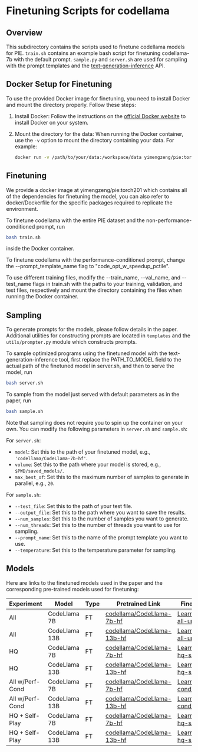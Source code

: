 # Finetuning Scripts for codellama

## Overview

This subdirectory contains the scripts used to finetune codellama models for PIE. ``train.sh`` contains an example bash script for finetuning codellama-7b with the default prompt. ``sample.py`` and ``server.sh`` are used for sampling with the prompt templates and the [text-generation-inference](https://github.com/huggingface/text-generation-inference) API.

## Docker Setup for Finetuning

To use the provided Docker image for finetuning, you need to install Docker and mount the directory properly. Follow these steps:

1. Install Docker: Follow the instructions on the [official Docker website](https://docs.docker.com/get-docker/) to install Docker on your system.

2. Mount the directory for the data: When running the Docker container, use the `-v` option to mount the directory containing your data. For example:
   ```bash
   docker run -v /path/to/your/data:/workspace/data yimengzeng/pie:torch201
    ```

## Finetuning 

We provide a docker image at yimengzeng/pie:torch201 which contains all of the dependencies for finetuning the model, you can also refer to docker/Dockerfile for the specific packages required to replicate the environment.

To finetune codellama with the entire PIE dataset and the non-performance-conditioned prompt, run

```bash
bash train.sh
```

inside the Docker container.

To finetune codellama with the performance-conditioned prompt, change the --prompt_template_name flag to "code_opt_w_speedup_pctile".

To use different training files, modify the --train_name, --val_name, and --test_name flags in train.sh with the paths to your training, validation, and test files, respectively and mount the directory containing the files when running the Docker container.


## Sampling

To generate prompts for the models, please follow details in the paper. Additional utilities for constructing prompts are located in `templates` and the `utils/prompter.py` module which constructs prompts. 

To sample optimized programs using the finetuned model with the text-generation-inference tool, first replace the PATH_TO_MODEL field to the actual path of the finetuned model in server.sh, and then to serve the model, run

```bash
bash server.sh
```
To sample from the model just served with default parameters as in the paper, run

```bash
bash sample.sh
```
Note that sampling does not require you to spin up the container on your own. You can modify the following parameters in `server.sh` and `sample.sh`:

For `server.sh`:
- `model`: Set this to the path of your finetuned model, e.g., `'codellama/CodeLlama-7b-hf'`.
- `volume`: Set this to the path where your model is stored, e.g., `$PWD/saved_models/`.
- `max_best_of`: Set this to the maximum number of samples to generate in parallel, e.g., `20`.

For `sample.sh`:
- `--test_file`: Set this to the path of your test file.
- `--output_file`: Set this to the path where you want to save the results.
- `--num_samples`: Set this to the number of samples you want to generate.
- `--num_threads`: Set this to the number of threads you want to use for sampling.
- `--prompt_name`: Set this to the name of the prompt template you want to use.
- `--temperature`: Set this to the temperature parameter for sampling.


## Models

Here are links to the finetuned models used in the paper and the corresponding pre-trained models used for finetuning:

| Experiment | Model | Type | Pretrained Link | Finetuned Link |
|------------|-------|------|-----------------|----------------|
| All | CodeLlama 7B | FT | [codellama/CodeLlama-7b-hf](https://huggingface.co/codellama/CodeLlama-7b-hf) | [LearningOpt/pie-all-uncon-7b](https://huggingface.co/LearningOpt/pie-all-uncon-7b) |
| All | CodeLlama 13B | FT | [codellama/CodeLlama-13b-hf](https://huggingface.co/codellama/CodeLlama-13b-hf) | [LearningOpt/pie-all-uncon-13b](https://huggingface.co/LearningOpt/pie-all-uncon-13b) |
| HQ | CodeLlama 7B | FT | [codellama/CodeLlama-7b-hf](https://huggingface.co/codellama/CodeLlama-7b-hf) | [LearningOpt/pie-hq-selfplay-7b](https://huggingface.co/LearningOpt/pie-hq-selfplay-7b) |
| HQ | CodeLlama 13B | FT | [codellama/CodeLlama-13b-hf](https://huggingface.co/codellama/CodeLlama-13b-hf) | [LearningOpt/pie-hq-selfplay-13b](https://huggingface.co/LearningOpt/pie-hq-selfplay-13b) |
| All w/Perf-Cond | CodeLlama 7B | FT | [codellama/CodeLlama-7b-hf](https://huggingface.co/codellama/CodeLlama-7b-hf) | [LearningOpt/pie-conditioned-7b](https://huggingface.co/LearningOpt/pie-conditioned-7b) |
| All w/Perf-Cond | CodeLlama 13B | FT | [codellama/CodeLlama-13b-hf](https://huggingface.co/codellama/CodeLlama-13b-hf) | [LearningOpt/pie-conditioned-13b](https://huggingface.co/LearningOpt/pie-conditioned-13b) |
| HQ + Self-Play | CodeLlama 7B | FT | [codellama/CodeLlama-7b-hf](https://huggingface.co/codellama/CodeLlama-7b-hf) | [LearningOpt/pie-hq-selfplay-7b](https://huggingface.co/LearningOpt/pie-hq-selfplay-7b) |
| HQ + Self-Play | CodeLlama 13B | FT | [codellama/CodeLlama-13b-hf](https://huggingface.co/codellama/CodeLlama-13b-hf) | [LearningOpt/pie-hq-selfplay-13b](https://huggingface.co/LearningOpt/pie-hq-selfplay-13b) |
